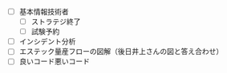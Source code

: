 - [ ] 基本情報技術者
	- [ ] ストラテジ終了
	- [ ] 試験予約
- [ ] インシデント分析
- [ ] エステック量産フローの図解（後日井上さんの図と答え合わせ）
- [ ] 良いコード悪いコード